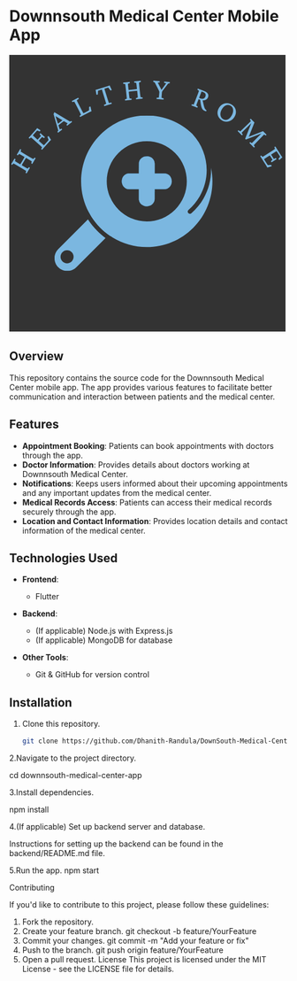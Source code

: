 # Downnsouth Medical Center Mobile App

![Downnsouth Medical Center Logo](images/logo.png)

## Overview

This repository contains the source code for the Downnsouth Medical Center mobile app. The app provides various features to facilitate better communication and interaction between patients and the medical center.

## Features

- **Appointment Booking**: Patients can book appointments with doctors through the app.
- **Doctor Information**: Provides details about doctors working at Downnsouth Medical Center.
- **Notifications**: Keeps users informed about their upcoming appointments and any important updates from the medical center.
- **Medical Records Access**: Patients can access their medical records securely through the app.
- **Location and Contact Information**: Provides location details and contact information of the medical center.

## Technologies Used

- **Frontend**: 
  - Flutter
  
- **Backend**:
  - (If applicable) Node.js with Express.js
  - (If applicable) MongoDB for database
  
- **Other Tools**:
  - Git & GitHub for version control
    

## Installation

1. Clone this repository.
   ```bash
   git clone https://github.com/Dhanith-Randula/DownSouth-Medical-Center-Mobile-App.git

2.Navigate to the project directory.

cd downnsouth-medical-center-app

3.Install dependencies.

npm install

4.(If applicable) Set up backend server and database.

Instructions for setting up the backend can be found in the backend/README.md file.

5.Run the app.
npm start



Contributing


If you'd like to contribute to this project, please follow these guidelines:

1.	Fork the repository.
2.	Create your feature branch.
git checkout -b feature/YourFeature
3.	Commit your changes.
git commit -m "Add your feature or fix"
4.	Push to the branch.
git push origin feature/YourFeature
5.	Open a pull request.
License
This project is licensed under the MIT License - see the LICENSE file for details.

